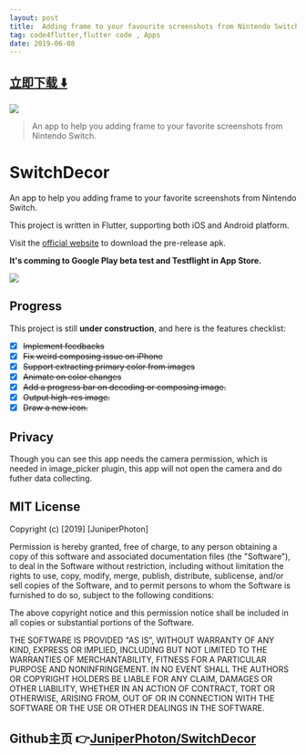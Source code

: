 ```yaml
---
layout: post
title:  Adding frame to your favourite screenshots from Nintendo Switch
tag: code4flutter,flutter code , Apps
date: 2019-06-08
---
```


 


## [立即下载 ️⬇️ ](https://codeload.github.com/JuniperPhoton/SwitchDecor/zip/master) 


 
![](https://flutterawesome.com/content/images/2019/03/SwitchDecor.jpg)
 
>
> An app to help you adding frame to your favorite screenshots from Nintendo Switch.
>

 
# SwitchDecor

An app to help you adding frame to your favorite screenshots from Nintendo Switch.

This project is written in Flutter, supporting both iOS and Android platform.

Visit the [official website](https://juniperphoton.net/switchdecor/) to download the pre-release apk.

**It's comming to Google Play beta test and Testflight in App Store.**

![](https://raw.githubusercontent.com/JuniperPhoton/SwitchDecor/master/./design/prom.jpg)

## Progress

This project is still **under construction**, and here is the features checklist:

* [x] ~~Implement feedbacks~~
* [x] ~~Fix weird composing issue on iPhone~~
* [x] ~~Support extracting primary color from images~~
* [x] ~~Animate on color changes~~
* [x] ~~Add a progress bar on decoding or composing image.~~
* [x] ~~Output high-res image.~~
* [x] ~~Draw a new icon.~~

## Privacy

Though you can see this app needs the camera permission, which is needed in image_picker plugin, this app will not open the camera and do futher data collecting.

## MIT License

Copyright (c) [2019] [JuniperPhoton]

Permission is hereby granted, free of charge, to any person obtaining a copy
of this software and associated documentation files (the "Software"), to deal
in the Software without restriction, including without limitation the rights
to use, copy, modify, merge, publish, distribute, sublicense, and/or sell
copies of the Software, and to permit persons to whom the Software is
furnished to do so, subject to the following conditions:

The above copyright notice and this permission notice shall be included in all
copies or substantial portions of the Software.

THE SOFTWARE IS PROVIDED "AS IS", WITHOUT WARRANTY OF ANY KIND, EXPRESS OR
IMPLIED, INCLUDING BUT NOT LIMITED TO THE WARRANTIES OF MERCHANTABILITY,
FITNESS FOR A PARTICULAR PURPOSE AND NONINFRINGEMENT. IN NO EVENT SHALL THE
AUTHORS OR COPYRIGHT HOLDERS BE LIABLE FOR ANY CLAIM, DAMAGES OR OTHER
LIABILITY, WHETHER IN AN ACTION OF CONTRACT, TORT OR OTHERWISE, ARISING FROM,
OUT OF OR IN CONNECTION WITH THE SOFTWARE OR THE USE OR OTHER DEALINGS IN THE
SOFTWARE.

## Github主页 👉[JuniperPhoton/SwitchDecor](http://github.com/JuniperPhoton/SwitchDecor)